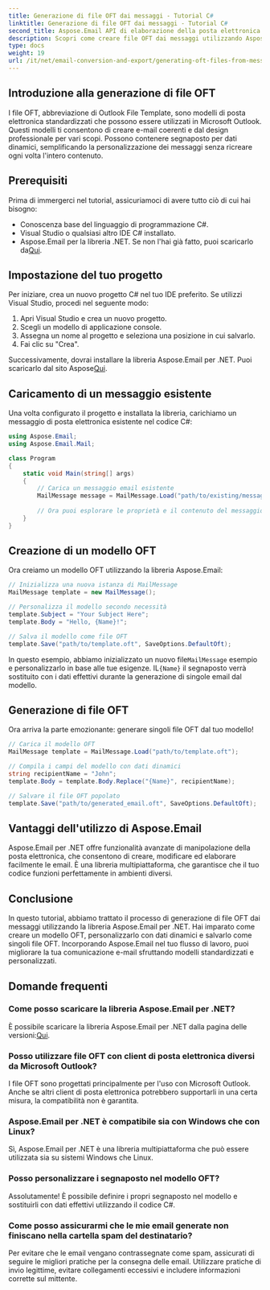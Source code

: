 ```yaml
---
title: Generazione di file OFT dai messaggi - Tutorial C#
linktitle: Generazione di file OFT dai messaggi - Tutorial C#
second_title: Aspose.Email API di elaborazione della posta elettronica .NET
description: Scopri come creare file OFT dai messaggi utilizzando Aspose.Email per .NET. Guida passo passo con codice sorgente per la generazione efficiente di modelli di posta elettronica.
type: docs
weight: 19
url: /it/net/email-conversion-and-export/generating-oft-files-from-messages-csharp-tutorial/
---
```


## Introduzione alla generazione di file OFT

I file OFT, abbreviazione di Outlook File Template, sono modelli di posta elettronica standardizzati che possono essere utilizzati in Microsoft Outlook. Questi modelli ti consentono di creare e-mail coerenti e dal design professionale per vari scopi. Possono contenere segnaposto per dati dinamici, semplificando la personalizzazione dei messaggi senza ricreare ogni volta l'intero contenuto.

## Prerequisiti

Prima di immergerci nel tutorial, assicuriamoci di avere tutto ciò di cui hai bisogno:

- Conoscenza base del linguaggio di programmazione C#.
- Visual Studio o qualsiasi altro IDE C# installato.
-  Aspose.Email per la libreria .NET. Se non l'hai già fatto, puoi scaricarlo da[Qui](https://releases.aspose.com/email/net).

## Impostazione del tuo progetto

Per iniziare, crea un nuovo progetto C# nel tuo IDE preferito. Se utilizzi Visual Studio, procedi nel seguente modo:

1. Apri Visual Studio e crea un nuovo progetto.
2. Scegli un modello di applicazione console.
3. Assegna un nome al progetto e seleziona una posizione in cui salvarlo.
4. Fai clic su "Crea".

 Successivamente, dovrai installare la libreria Aspose.Email per .NET. Puoi scaricarlo dal sito Aspose[Qui](https://releases.aspose.com/email/net).

## Caricamento di un messaggio esistente

Una volta configurato il progetto e installata la libreria, carichiamo un messaggio di posta elettronica esistente nel codice C#:

```csharp
using Aspose.Email;
using Aspose.Email.Mail;

class Program
{
    static void Main(string[] args)
    {
        // Carica un messaggio email esistente
        MailMessage message = MailMessage.Load("path/to/existing/message.eml");
        
        // Ora puoi esplorare le proprietà e il contenuto del messaggio
    }
}
```

## Creazione di un modello OFT

Ora creiamo un modello OFT utilizzando la libreria Aspose.Email:

```csharp
// Inizializza una nuova istanza di MailMessage
MailMessage template = new MailMessage();

// Personalizza il modello secondo necessità
template.Subject = "Your Subject Here";
template.Body = "Hello, {Name}!";

// Salva il modello come file OFT
template.Save("path/to/template.oft", SaveOptions.DefaultOft);
```

 In questo esempio, abbiamo inizializzato un nuovo file`MailMessage` esempio e personalizzarlo in base alle tue esigenze. IL`{Name}` il segnaposto verrà sostituito con i dati effettivi durante la generazione di singole email dal modello.

## Generazione di file OFT

Ora arriva la parte emozionante: generare singoli file OFT dal tuo modello!

```csharp
// Carica il modello OFT
MailMessage template = MailMessage.Load("path/to/template.oft");

// Compila i campi del modello con dati dinamici
string recipientName = "John";
template.Body = template.Body.Replace("{Name}", recipientName);

// Salvare il file OFT popolato
template.Save("path/to/generated_email.oft", SaveOptions.DefaultOft);
```

## Vantaggi dell'utilizzo di Aspose.Email

Aspose.Email per .NET offre funzionalità avanzate di manipolazione della posta elettronica, che consentono di creare, modificare ed elaborare facilmente le email. È una libreria multipiattaforma, che garantisce che il tuo codice funzioni perfettamente in ambienti diversi.

## Conclusione

In questo tutorial, abbiamo trattato il processo di generazione di file OFT dai messaggi utilizzando la libreria Aspose.Email per .NET. Hai imparato come creare un modello OFT, personalizzarlo con dati dinamici e salvarlo come singoli file OFT. Incorporando Aspose.Email nel tuo flusso di lavoro, puoi migliorare la tua comunicazione e-mail sfruttando modelli standardizzati e personalizzati.

## Domande frequenti

### Come posso scaricare la libreria Aspose.Email per .NET?

 È possibile scaricare la libreria Aspose.Email per .NET dalla pagina delle versioni:[Qui](https://releases.aspose.com/email/net).

### Posso utilizzare file OFT con client di posta elettronica diversi da Microsoft Outlook?

I file OFT sono progettati principalmente per l'uso con Microsoft Outlook. Anche se altri client di posta elettronica potrebbero supportarli in una certa misura, la compatibilità non è garantita.

### Aspose.Email per .NET è compatibile sia con Windows che con Linux?

Sì, Aspose.Email per .NET è una libreria multipiattaforma che può essere utilizzata sia su sistemi Windows che Linux.

### Posso personalizzare i segnaposto nel modello OFT?

Assolutamente! È possibile definire i propri segnaposto nel modello e sostituirli con dati effettivi utilizzando il codice C#.

### Come posso assicurarmi che le mie email generate non finiscano nella cartella spam del destinatario?

Per evitare che le email vengano contrassegnate come spam, assicurati di seguire le migliori pratiche per la consegna delle email. Utilizzare pratiche di invio legittime, evitare collegamenti eccessivi e includere informazioni corrette sul mittente.